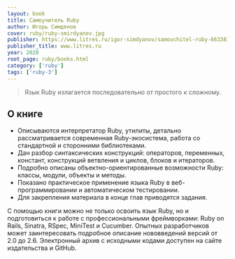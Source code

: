 ```yaml
---
layout: book
title: Самоучитель Ruby
author: Игорь Симдянов
cover: ruby/ruby-smirdyanov.jpg
publisher: https://www.litres.ru/igor-simdyanov/samouchitel-ruby-66338186/
publisher_title: www.litres.ru
year: 2020
root_page: ruby/books.html
category: ['ruby']
tags: ['ruby-3']
---
```


> Язык Ruby излагается последовательно от простого к сложному.

## О книге

- Описываются интерпретатор Ruby, утилиты, детально рассматривается современная Ruby-экосистема, работа со стандартной и сторонними библиотеками.
- Дан разбор синтаксических конструкций: операторов, переменных, констант, конструкций ветвления и циклов, блоков и итераторов.
- Подробно описаны объектно-ориентированные возможности Ruby: классы, модули, объекты и методы.
- Показано практическое применение языка Ruby в веб-программировании и автоматическом тестировании. 
- Для закрепления материала в конце глав приводятся задания. 

С помощью книги можно не только освоить язык Ruby, но и подготовиться к работе с профессиональными фреймворками: Ruby on Rails, Sinatra, RSpec, MiniTest и Cucumber. Опытных разработчиков может заинтересовать подробное описание нововведений версий от 2.0 до 2.6. Электронный архив с исходными кодами доступен на сайте издательства и GitHub.
